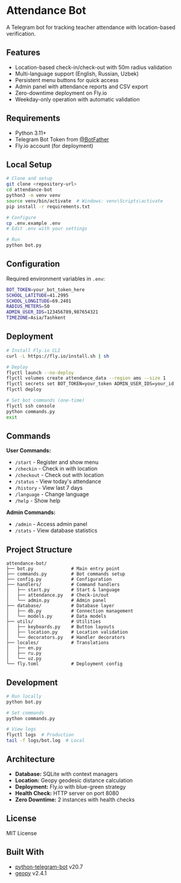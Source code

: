 # Attendance Bot

A Telegram bot for tracking teacher attendance with location-based verification.

## Features

- Location-based check-in/check-out with 50m radius validation
- Multi-language support (English, Russian, Uzbek)
- Persistent menu buttons for quick access
- Admin panel with attendance reports and CSV export
- Zero-downtime deployment on Fly.io
- Weekday-only operation with automatic validation

## Requirements

- Python 3.11+
- Telegram Bot Token from [@BotFather](https://t.me/BotFather)
- Fly.io account (for deployment)

## Local Setup
```bash
# Clone and setup
git clone <repository-url>
cd attendance-bot
python3 -m venv venv
source venv/bin/activate  # Windows: venv\Scripts\activate
pip install -r requirements.txt

# Configure
cp .env.example .env
# Edit .env with your settings

# Run
python bot.py
```

## Configuration

Required environment variables in `.env`:
```bash
BOT_TOKEN=your_bot_token_here
SCHOOL_LATITUDE=41.2995
SCHOOL_LONGITUDE=69.2401
RADIUS_METERS=50
ADMIN_USER_IDS=123456789,987654321
TIMEZONE=Asia/Tashkent
```

## Deployment
```bash
# Install Fly.io CLI
curl -L https://fly.io/install.sh | sh

# Deploy
flyctl launch --no-deploy
flyctl volumes create attendance_data --region ams --size 1
flyctl secrets set BOT_TOKEN=your_token ADMIN_USER_IDS=your_id
flyctl deploy

# Set bot commands (one-time)
flyctl ssh console
python commands.py
exit
```

## Commands

**User Commands:**
- `/start` - Register and show menu
- `/checkin` - Check in with location
- `/checkout` - Check out with location
- `/status` - View today's attendance
- `/history` - View last 7 days
- `/language` - Change language
- `/help` - Show help

**Admin Commands:**
- `/admin` - Access admin panel
- `/stats` - View database statistics

## Project Structure
```
attendance-bot/
├── bot.py              # Main entry point
├── commands.py         # Bot commands setup
├── config.py           # Configuration
├── handlers/           # Command handlers
│   ├── start.py        # Start & language
│   ├── attendance.py   # Check-in/out
│   └── admin.py        # Admin panel
├── database/           # Database layer
│   ├── db.py           # Connection management
│   └── models.py       # Data models
├── utils/              # Utilities
│   ├── keyboards.py    # Button layouts
│   ├── location.py     # Location validation
│   └── decorators.py   # Handler decorators
├── locales/            # Translations
│   ├── en.py
│   ├── ru.py
│   └── uz.py
└── fly.toml            # Deployment config
```

## Development
```bash
# Run locally
python bot.py

# Set commands
python commands.py

# View logs
flyctl logs  # Production
tail -f logs/bot.log  # Local
```

## Architecture

- **Database:** SQLite with context managers
- **Location:** Geopy geodesic distance calculation
- **Deployment:** Fly.io with blue-green strategy
- **Health Check:** HTTP server on port 8080
- **Zero Downtime:** 2 instances with health checks

## License

MIT License

## Built With

- [python-telegram-bot](https://github.com/python-telegram-bot/python-telegram-bot) v20.7
- [geopy](https://github.com/geopy/geopy) v2.4.1
